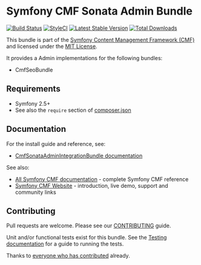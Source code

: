 # Symfony CMF Sonata Admin Bundle

[![Build Status](https://travis-ci.org/symfony-cmf/sonata-admin-integration-bundle.svg?branch=routing_bundle)](https://travis-ci.org/symfony-cmf/sonata-admin-integration-bundle)
[![StyleCI](https://styleci.io/repos/16372913/shield)](https://styleci.io/repos/16372913)
[![Latest Stable Version](https://poser.pugx.org/symfony-cmf/sonata-admin-integration-bundle/version.png)](https://packagist.org/packages/symfony-cmf/sonata-admin-integration-bundle)
[![Total Downloads](https://poser.pugx.org/symfony-cmf/sonata-admin-integration-bundle/d/total.png)](https://packagist.org/packages/symfony-cmf/sonata-admin-integration-bundle)

This bundle is part of the [Symfony Content Management Framework (CMF)](http://cmf.symfony.com/)
and licensed under the [MIT License](LICENSE).

It provides a Admin implementations for the following bundles:
* CmfSeoBundle

## Requirements

* Symfony 2.5+
* See also the `require` section of [composer.json](composer.json)

## Documentation

For the install guide and reference, see:

* [CmfSonataAdminIntegrationBundle documentation](http://symfony.com/doc/master/cmf/bundles/sonata-admin/index.html)

See also:

* [All Symfony CMF documentation](http://symfony.com/doc/master/cmf/index.html) - complete Symfony CMF reference
* [Symfony CMF Website](http://cmf.symfony.com/) - introduction, live demo, support and community links


## Contributing

Pull requests are welcome. Please see our
[CONTRIBUTING](https://github.com/symfony-cmf/symfony-cmf/blob/master/CONTRIBUTING.md)
guide.

Unit and/or functional tests exist for this bundle. See the
[Testing documentation](http://symfony.com/doc/master/cmf/components/testing.html)
for a guide to running the tests.

Thanks to 
[everyone who has contributed](https://github.com/symfony-cmf/sonata-admin-integration-bundle/contributors) already.
